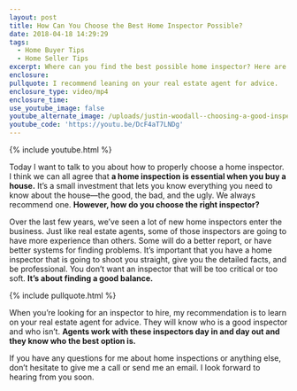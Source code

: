 ```yaml
---
layout: post
title: How Can You Choose the Best Home Inspector Possible?
date: 2018-04-18 14:29:29
tags:
  - Home Buyer Tips
  - Home Seller Tips
excerpt: Where can you find the best possible home inspector? Here are a few tips.
enclosure:
pullquote: I recommend leaning on your real estate agent for advice.
enclosure_type: video/mp4
enclosure_time:
use_youtube_image: false
youtube_alternate_image: /uploads/justin-woodall--choosing-a-good-inspector-youtube.jpg
youtube_code: 'https://youtu.be/DcF4aT7LNDg'
---
```


{% include youtube.html %}

Today I want to talk to you about how to properly choose a home inspector. I think we can all agree that **a home inspection is essential when you buy a house.** It’s a small investment that lets you know everything you need to know about the house—the good, the bad, and the ugly. We always recommend one. **However, how do you choose the right inspector?**

Over the last few years, we’ve seen a lot of new home inspectors enter the business. Just like real estate agents, some of those inspectors are going to have more experience than others. Some will do a better report, or have better systems for finding problems. It’s important that you have a home inspector that is going to shoot you straight, give you the detailed facts, and be professional. You don’t want an inspector that will be too critical or too soft. **It’s about finding a good balance.**

{% include pullquote.html %}

When you’re looking for an inspector to hire, my recommendation is to learn on your real estate agent for advice. They will know who is a good inspector and who isn’t. **Agents work with these inspectors day in and day out and they know who the best option is.**

If you have any questions for me about home inspections or anything else, don’t hesitate to give me a call or send me an email. I look forward to hearing from you soon.
